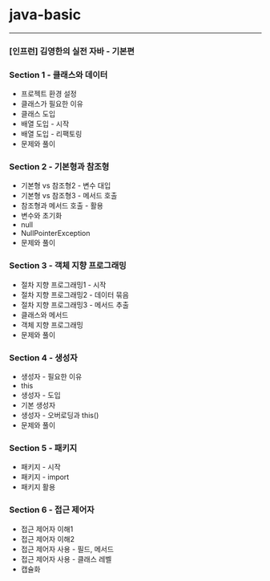 # java-basic

---
### [인프런] 김영한의 실전 자바 - 기본편

### Section 1 - 클래스와 데이터

- 프로젝트 환경 설정
- 클래스가 필요한 이유
- 클래스 도입
- 배열 도입 - 시작
- 배열 도입 - 리팩토링
- 문제와 풀이

### Section 2 - 기본형과 참조형

- 기본형 vs 참조형2 - 변수 대입
- 기본형 vs 참조형3 - 메서드 호출
- 참조형과 메서드 호출 - 활용
- 변수와 초기화
- null
- NullPointerException
- 문제와 풀이

### Section 3 - 객체 지향 프로그래밍

- 절차 지향 프로그래밍1 - 시작
- 절차 지향 프로그래밍2 - 데이터 묶음
- 절차 지향 프로그래밍3 - 메서드 추출
- 클래스와 메서드
- 객체 지향 프로그래밍
- 문제와 풀이

### Section 4 - 생성자

- 생성자 - 필요한 이유
- this
- 생성자 - 도입
- 기본 생성자
- 생성자 - 오버로딩과 this()
- 문제와 풀이

### Section 5 - 패키지

- 패키지 - 시작
- 패키지 - import
- 패키지 활용

### Section 6 - 접근 제어자

- 접근 제어자 이해1
- 접근 제어자 이해2
- 접근 제어자 사용 - 필드, 메서드
- 접근 제어자 사용 - 클래스 레벨
- 캡슐화